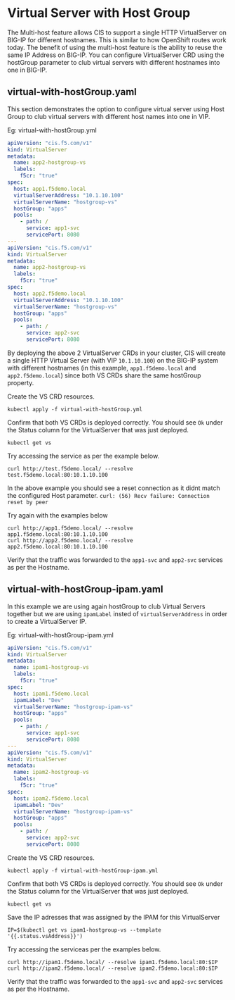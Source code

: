 # Virtual Server with Host Group


The Multi-host feature allows CIS to support a single HTTP VirtualServer on BIG-IP for different hostnames. This is similar to how OpenShift routes work today. The benefit of using the multi-host feature is the ability to reuse the same IP Address on BIG-IP.
You can configure VirtualServer CRD using the hostGroup parameter to club virtual servers with different hostnames into one in BIG-IP.

## virtual-with-hostGroup.yaml

This section demonstrates the option to configure virtual server using Host Group to club virtual servers with different host names into one in VIP. 

Eg: virtual-with-hostGroup.yml
```yml
apiVersion: "cis.f5.com/v1"
kind: VirtualServer
metadata:
  name: app2-hostgroup-vs
  labels:
    f5cr: "true"
spec:
  host: app1.f5demo.local
  virtualServerAddress: "10.1.10.100"
  virtualServerName: "hostgroup-vs"  
  hostGroup: "apps"
  pools:
    - path: /
      service: app1-svc
      servicePort: 8080
---
apiVersion: "cis.f5.com/v1"
kind: VirtualServer
metadata:
  name: app2-hostgroup-vs
  labels:
    f5cr: "true"
spec:
  host: app2.f5demo.local
  virtualServerAddress: "10.1.10.100"
  virtualServerName: "hostgroup-vs"  
  hostGroup: "apps"
  pools:
    - path: /
      service: app2-svc
      servicePort: 8080

```
By deploying the above 2 VirtualServer CRDs in your cluster, CIS will create a single HTTP Virtual Server (with VIP `10.1.10.100`) on the BIG-IP system with different hostnames (in this example, `app1.f5demo.local` and `app2.f5demo.local`) since both VS CRDs share the same hostGroup property.

Create the VS CRD resources. 
```
kubectl apply -f virtual-with-hostGroup.yml
```

Confirm that both VS CRDs is deployed correctly. You should see `Ok` under the Status column for the VirtualServer that was just deployed.
```
kubectl get vs 
```

Try accessing the service as per the example below. 
```
curl http://test.f5demo.local/ --resolve test.f5demo.local:80:10.1.10.100

```
In the above example you should see a reset connection as it didnt match the configured Host parameter.
`curl: (56) Recv failure: Connection reset by peer`


Try again with the examples below
```
curl http://app1.f5demo.local/ --resolve app1.f5demo.local:80:10.1.10.100
curl http://app2.f5demo.local/ --resolve app2.f5demo.local:80:10.1.10.100

```

Verify that the traffic was forwarded to the `app1-svc` and `app2-svc` services as per the Hostname.


## virtual-with-hostGroup-ipam.yaml

In this example we are using again hostGroup to club Virtual Servers together but we are using `ipamLabel` insted of `virtualServerAddress` in order to create a VirtualServer IP.

Eg: virtual-with-hostGroup-ipam.yml
```yml
apiVersion: "cis.f5.com/v1"
kind: VirtualServer
metadata:
  name: ipam1-hostgroup-vs
  labels:
    f5cr: "true"
spec:
  host: ipam1.f5demo.local
  ipamLabel: "Dev"
  virtualServerName: "hostgroup-ipam-vs"  
  hostGroup: "apps"
  pools:
    - path: /
      service: app1-svc
      servicePort: 8080
---
apiVersion: "cis.f5.com/v1"
kind: VirtualServer
metadata:
  name: ipam2-hostgroup-vs
  labels:
    f5cr: "true"
spec:
  host: ipam2.f5demo.local
  ipamLabel: "Dev"
  virtualServerName: "hostgroup-ipam-vs"  
  hostGroup: "apps"
  pools:
    - path: /
      service: app2-svc
      servicePort: 8080
```


Create the VS CRD resources. 
```
kubectl apply -f virtual-with-hostGroup-ipam.yml
```

Confirm that both VS CRDs is deployed correctly. You should see `Ok` under the Status column for the VirtualServer that was just deployed.
```
kubectl get vs 
```

Save the IP adresses that was assigned by the IPAM for this VirtualServer
```
IP=$(kubectl get vs ipam1-hostgroup-vs --template '{{.status.vsAddress}}')
```

Try accessing the serviceas per the examples below. 
```
curl http://ipam1.f5demo.local/ --resolve ipam1.f5demo.local:80:$IP
curl http://ipam2.f5demo.local/ --resolve ipam2.f5demo.local:80:$IP
```

Verify that the traffic was forwarded to the `app1-svc` and `app2-svc` services as per the Hostname.

